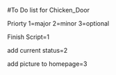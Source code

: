 #To Do list for Chicken_Door

Priorty 1=major 2=minor 3=optional

Finish Script=1

add current status=2

add picture to homepage=3
